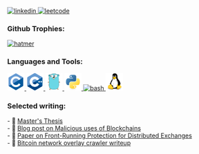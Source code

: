 <a href="https://www.linkedin.com/in/hannahatmer">
         <img alt="linkedin" src="https://img.shields.io/badge/LinkedIn-0077B5?style=for-the-badge&logo=linkedin&logoColor=white"
         >
</a>    
<a href="https://leetcode.com/hatmer/">
         <img alt="leetcode" src="https://img.shields.io/badge/-LeetCode-FFA116?style=for-the-badge&logo=LeetCode&logoColor=black"
         >
</a>                                 


<h3 align="left">Github Trophies:</h3>
<p align="left"> <a href="https://github.com/ryo-ma/github-profile-trophy"><img src="https://github-profile-trophy.vercel.app/?username=hatmer" alt="hatmer" /></a> </p>


<p align="left">
</p>

<h3 align="left">Languages and Tools:</h3>
<p align="left"> 
  
  <a href="https://www.cprogramming.com/" target="_blank" rel="noreferrer"> <img src="https://raw.githubusercontent.com/devicons/devicon/master/icons/c/c-original.svg" alt="c" width="40" height="40"/> </a> 
  <a href="https://www.w3schools.com/cpp/" target="_blank" rel="noreferrer"> <img src="https://raw.githubusercontent.com/devicons/devicon/master/icons/cplusplus/cplusplus-original.svg" alt="cplusplus" width="40" height="40"/> </a> 
  <a href="https://golang.org" target="_blank" rel="noreferrer"> <img src="https://raw.githubusercontent.com/devicons/devicon/master/icons/go/go-original.svg" alt="go" width="40" height="40"/> </a> 
  <a href="https://www.python.org" target="_blank" rel="noreferrer"> <img src="https://raw.githubusercontent.com/devicons/devicon/master/icons/python/python-original.svg" alt="python" width="40" height="40"/> </a> 
  <a href="https://www.gnu.org/software/bash/" target="_blank" rel="noreferrer"> <img src="https://www.vectorlogo.zone/logos/gnu_bash/gnu_bash-icon.svg" alt="bash" width="40" height="40"/> </a> 
  <a href="https://www.linux.org/" target="_blank" rel="noreferrer"> <img src="https://raw.githubusercontent.com/devicons/devicon/master/icons/linux/linux-original.svg" alt="linux" width="40" height="40"/> </a> </p>

<h3 align="left">Selected writing:</h3>
<p align="left"> 
- 📄 <a href="https://github.com/hatmer/Thesis/blob/main/atmer_thesis.pdf">Master's Thesis</a></br>
- 📄 <a href="https://www.scythe.io/library/malicious-uses-of-blockchains">Blog post on Malicious uses of Blockchains</a></br>
- 📄 <a href="https://arxiv.org/pdf/1912.09500.pdf">Paper on Front-Running Protection for Distributed Exchanges</a></br>
- 📄 <a href="https://github.com/hatmer/bitcoin_overlay_crawler/blob/master/final_paper.pdf">Bitcoin network overlay crawler writeup</a></br>



